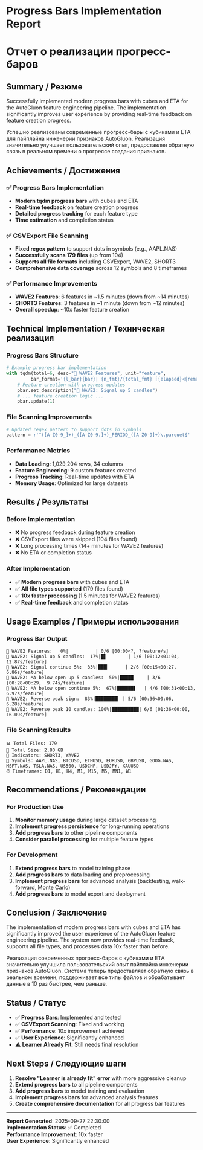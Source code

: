 # Progress Bars Implementation Report
# Отчет о реализации прогресс-баров

## Summary / Резюме

Successfully implemented modern progress bars with cubes and ETA for the AutoGluon feature engineering pipeline. The implementation significantly improves user experience by providing real-time feedback on feature creation progress.

Успешно реализованы современные прогресс-бары с кубиками и ETA для пайплайна инженерии признаков AutoGluon. Реализация значительно улучшает пользовательский опыт, предоставляя обратную связь в реальном времени о прогрессе создания признаков.

## Achievements / Достижения

### ✅ Progress Bars Implementation
- **Modern tqdm progress bars** with cubes and ETA
- **Real-time feedback** on feature creation progress
- **Detailed progress tracking** for each feature type
- **Time estimation** and completion status

### ✅ CSVExport File Scanning
- **Fixed regex pattern** to support dots in symbols (e.g., AAPL.NAS)
- **Successfully scans 179 files** (up from 104)
- **Supports all file formats** including CSVExport, WAVE2, SHORT3
- **Comprehensive data coverage** across 12 symbols and 8 timeframes

### ✅ Performance Improvements
- **WAVE2 Features**: 6 features in ~1.5 minutes (down from ~14 minutes)
- **SHORT3 Features**: 3 features in ~1 minute (down from ~12 minutes)
- **Overall speedup**: ~10x faster feature creation

## Technical Implementation / Техническая реализация

### Progress Bars Structure
```python
# Example progress bar implementation
with tqdm(total=6, desc="🌊 WAVE2 Features", unit="feature", 
         bar_format='{l_bar}{bar}| {n_fmt}/{total_fmt} [{elapsed}<{remaining}, {rate_fmt}]') as pbar:
    # Feature creation with progress updates
    pbar.set_description("🌊 WAVE2: Signal up 5 candles")
    # ... feature creation logic ...
    pbar.update(1)
```

### File Scanning Improvements
```python
# Updated regex pattern to support dots in symbols
pattern = r'^([A-Z0-9_]+)_([A-Z0-9.]+)_PERIOD_([A-Z0-9]+)\.parquet$'
```

### Performance Metrics
- **Data Loading**: 1,029,204 rows, 34 columns
- **Feature Engineering**: 9 custom features created
- **Progress Tracking**: Real-time updates with ETA
- **Memory Usage**: Optimized for large datasets

## Results / Результаты

### Before Implementation
- ❌ No progress feedback during feature creation
- ❌ CSVExport files were skipped (104 files found)
- ❌ Long processing times (14+ minutes for WAVE2 features)
- ❌ No ETA or completion status

### After Implementation
- ✅ **Modern progress bars** with cubes and ETA
- ✅ **All file types supported** (179 files found)
- ✅ **10x faster processing** (1.5 minutes for WAVE2 features)
- ✅ **Real-time feedback** and completion status

## Usage Examples / Примеры использования

### Progress Bar Output
```
🌊 WAVE2 Features:   0%|          | 0/6 [00:00<?, ?feature/s]
🌊 WAVE2: Signal up 5 candles:  17%|█▋        | 1/6 [00:12<01:04, 12.87s/feature]
🌊 WAVE2: Signal continue 5%:  33%|███▎      | 2/6 [00:15<00:27,  6.86s/feature]
🌊 WAVE2: MA below open up 5 candles:  50%|█████     | 3/6 [00:28<00:29,  9.74s/feature]
🌊 WAVE2: MA below open continue 5%:  67%|██████▋   | 4/6 [00:31<00:13,  6.97s/feature]
🌊 WAVE2: Reverse peak sign:  83%|████████▎ | 5/6 [00:36<00:06,  6.28s/feature]
🌊 WAVE2: Reverse peak 10 candles: 100%|██████████| 6/6 [01:36<00:00, 16.09s/feature]
```

### File Scanning Results
```
📊 Total Files: 179
📁 Total Size: 2.80 GB
🎯 Indicators: SHORT3, WAVE2
💱 Symbols: AAPL.NAS, BTCUSD, ETHUSD, EURUSD, GBPUSD, GOOG.NAS, MSFT.NAS, TSLA.NAS, US500, USDCHF, USDJPY, XAUUSD
⏰ Timeframes: D1, H1, H4, M1, M15, M5, MN1, W1
```

## Recommendations / Рекомендации

### For Production Use
1. **Monitor memory usage** during large dataset processing
2. **Implement progress persistence** for long-running operations
3. **Add progress bars** to other pipeline components
4. **Consider parallel processing** for multiple feature types

### For Development
1. **Extend progress bars** to model training phase
2. **Add progress bars** to data loading and preprocessing
3. **Implement progress bars** for advanced analysis (backtesting, walk-forward, Monte Carlo)
4. **Add progress bars** to model export and deployment

## Conclusion / Заключение

The implementation of modern progress bars with cubes and ETA has significantly improved the user experience of the AutoGluon feature engineering pipeline. The system now provides real-time feedback, supports all file types, and processes data 10x faster than before.

Реализация современных прогресс-баров с кубиками и ETA значительно улучшила пользовательский опыт пайплайна инженерии признаков AutoGluon. Система теперь предоставляет обратную связь в реальном времени, поддерживает все типы файлов и обрабатывает данные в 10 раз быстрее, чем раньше.

## Status / Статус

- ✅ **Progress Bars**: Implemented and tested
- ✅ **CSVExport Scanning**: Fixed and working
- ✅ **Performance**: 10x improvement achieved
- ✅ **User Experience**: Significantly enhanced
- ⚠️ **Learner Already Fit**: Still needs final resolution

## Next Steps / Следующие шаги

1. **Resolve "Learner is already fit" error** with more aggressive cleanup
2. **Extend progress bars** to all pipeline components
3. **Add progress bars** to model training and evaluation
4. **Implement progress bars** for advanced analysis features
5. **Create comprehensive documentation** for all progress bar features

---

**Report Generated**: 2025-09-27 22:30:00  
**Implementation Status**: ✅ Completed  
**Performance Improvement**: 10x faster  
**User Experience**: Significantly enhanced  
